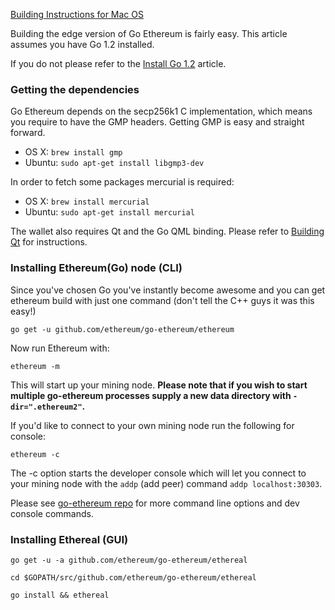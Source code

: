 [Building Instructions for Mac OS](https://github.com/ethereum/go-ethereum/wiki/Building-Instructions-for-Mac)

Building the edge version of Go Ethereum is fairly easy. This article assumes you have Go 1.2 installed. 

If you do not please refer to the [Install Go 1.2](https://github.com/ethereum/go-ethereum/wiki/Installing-Go) article.

### Getting the dependencies

Go Ethereum  depends on the secp256k1 C implementation, which means you require to have the GMP headers. Getting GMP is easy and straight forward.

* OS X: `brew install gmp`
* Ubuntu: `sudo apt-get install libgmp3-dev`

In order to fetch some packages mercurial is required:

* OS X: `brew install mercurial`
* Ubuntu: `sudo apt-get install mercurial`

The wallet also requires Qt and the Go QML binding. Please refer to [Building Qt](https://github.com/ethereum/go-ethereum/wiki/Building-Qt) for instructions.

### Installing Ethereum(Go) node (CLI)

Since you've chosen Go you've instantly become awesome and you can get ethereum build with just one command (don't tell the C++ guys it was this easy!)

`go get -u github.com/ethereum/go-ethereum/ethereum`

Now run Ethereum with:

`ethereum -m`

This will start up your mining node. **Please note that if you wish to start multiple go-ethereum processes supply a new data directory with `-dir=".ethereum2"`.**

If you'd like to connect to your own mining node run the following for console:

`ethereum -c`

The -c option starts the developer console which will let you connect to your mining node with the `addp` (add peer) command `addp localhost:30303`.

Please see [go-ethereum repo](https://github.com/ethereum/go-ethereum#command-line-options) for more command line options and dev console commands.

### Installing Ethereal (GUI)

`go get -u -a github.com/ethereum/go-ethereum/ethereal`

`cd $GOPATH/src/github.com/ethereum/go-ethereum/ethereal`

`go install && ethereal`

